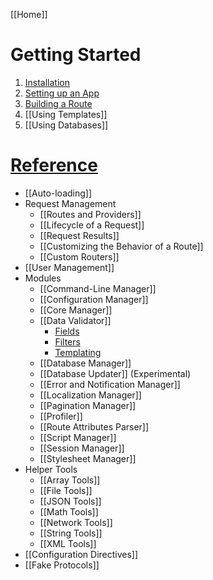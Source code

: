 [[Home]]

# Getting Started

1. [Installation](Getting-Started)
1. [Setting up an App](Setting-Up-Your-First-App)
1. [Building a Route](Building-Your-First-Route)
1. [[Using Templates]]
1. [[Using Databases]]

# [Reference](Framework-Reference)

- [[Auto-loading]]
- Request Management
  - [[Routes and Providers]]
  - [[Lifecycle of a Request]]
  - [[Request Results]]
  - [[Customizing the Behavior of a Route]]
  - [[Custom Routers]]
- [[User Management]]
- Modules
  - [[Command-Line Manager]]
  - [[Configuration Manager]]
  - [[Core Manager]]
  - [[Data Validator]]
    - [Fields](Data-Validator-Fields)
    - [Filters](Data-Validator-Filters)
    - [Templating](Data-Validator-Templating)
  - [[Database Manager]]
  - [[Database Updater]] (Experimental)
  - [[Error and Notification Manager]]
  - [[Localization Manager]]
  - [[Pagination Manager]]
  - [[Profiler]]
  - [[Route Attributes Parser]]
  - [[Script Manager]]
  - [[Session Manager]]
  - [[Stylesheet Manager]]
- Helper Tools
  - [[Array Tools]]
  - [[File Tools]]
  - [[JSON Tools]]
  - [[Math Tools]]
  - [[Network Tools]]
  - [[String Tools]]
  - [[XML Tools]]
- [[Configuration Directives]]
- [[Fake Protocols]]

